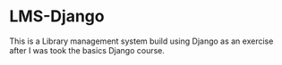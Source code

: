 # LMS-Django
This is a Library management system build using Django as an exercise after I was took the basics Django course.

